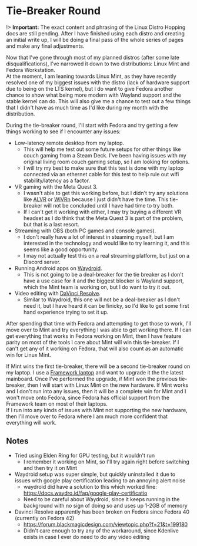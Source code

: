 # Tie-Breaker Round
!> **Important:** The exact content and phrasing of the Linux Distro Hopping docs are still pending. After I have finished using each distro and creating an initial write up, I will be doing a final pass of the whole series of pages and make any final adjustments.

Now that I've gone through most of my planned distros (after some late disqualifications), I've narrowed it down to two distributions: Linux Mint and Fedora Workstation.  
At the moment, I am leaning towards Linux Mint, as they have recently resolved one of my biggest issues with the distro (lack of hardware support due to being on the LTS kernel), but I do want to give Fedora another chance to show what being more modern with Wayland support and the stable kernel can do. This will also give me a chance to test out a few things that I didn't have as much time as I'd like during my month with the distribution.

During the tie-breaker round, I'll start with Fedora and try getting a few things working to see if I encounter any issues:
* Low-latency remote desktop from my laptop.
  * This will help me test out some future setups for other things like couch gaming from a Steam Deck. I've been having issues with my original living room couch gaming setup, so I am looking for options.
  * I will try my best to make sure that this test is done with my laptop connected via an ethernet cable for this test to help rule out wifi stability/latency as a factor.
* VR gaming with the Meta Quest 3.
  * I wasn't able to get this working before, but I didn't try any solutions like [ALVR](https://github.com/alvr-org/ALVR) or [WiVRn](https://github.com/WiVRn/WiVRn) because I just didn't have the time. This tie-breaker will not be concluded until I have had time to try both.
  * If I can't get it working with either, I may try buying a different VR headset as I do think that the Meta Quest 3 is part of the problem, but that is a last resort.
* Streaming with OBS (both PC games and console games).
  * I don't really have a lot of interest in steaming myself, but I am interested in the technology and would like to try learning it, and this seems like a good opportunity.
  * I may not actually test this on a real streaming platform, but just on a Discord server.
* Running Android apps on [Waydroid](https://waydro.id/).
  * This is not going to be a deal-breaker for the tie breaker as I don't have a use case for it and the biggest blocker is Wayland support, which the Mint team is working on, but I do want to try it out.
* Video editing with [DaVinci Resolve](https://www.blackmagicdesign.com/products/davinciresolve).
  * Similar to Waydroid, this one will not be a deal-breaker as I don't need it, but I have heard it can be finicky, so I'd like to get some first hand experience trying to set it up.

After spending that time with Fedora and attempting to get those to work, I'll move over to Mint and try everything I was able to get working there. If I can get everything that works in Fedora working on Mint, then I have feature parity on most of the tools I care about Mint will win this tie-breaker. If I can't get any of it working on Fedora, that will also count as an automatic win for Linux Mint.

If Mint wins the first tie-breaker, there will be a second tie-breaker round on my laptop. I use a [Framework laptop](https://frame.work/) and want to upgrade it the the latest mainboard. Once I've performed the upgrade, if Mint won the previous tie-breaker, then I will start with Linux Mint on the new hardware. If Mint works and I don't run into any issues, then it will be a complete win for Mint and I won't move onto Fedora, since Fedora has official support from the Framework team on most of their laptops.  
If I run into any kinds of issues with Mint not supporting the new hardware, then I'll move over to Fedora where I am much more confident that everything will work.

## Notes
* Tried using Elden Ring for GPU testing, but it wouldn't run
  * I remember it working on Mint, so I'll try again right before switching and then try it on Mint
* Waydroid setup was super simple, but quickly uninstalled it due to issues with google play certification leading to an annoying alert noise
  * waydroid did have a solution to this which worked fine: https://docs.waydro.id/faq/google-play-certificatio
  * Need to be careful about Waydroid, since it keeps running in the background with no sign of doing so and uses up 1-2GB of memory
* Davinci Resolve apparently has been broken on Fedora since Fedora 40 (currently on Fedora 42)
  * https://forum.blackmagicdesign.com/viewtopic.php?f=21&t=199180
  * Didn't care enough to try any of the workaround, since Kdenlive exists in case I ever do need to do any video editing